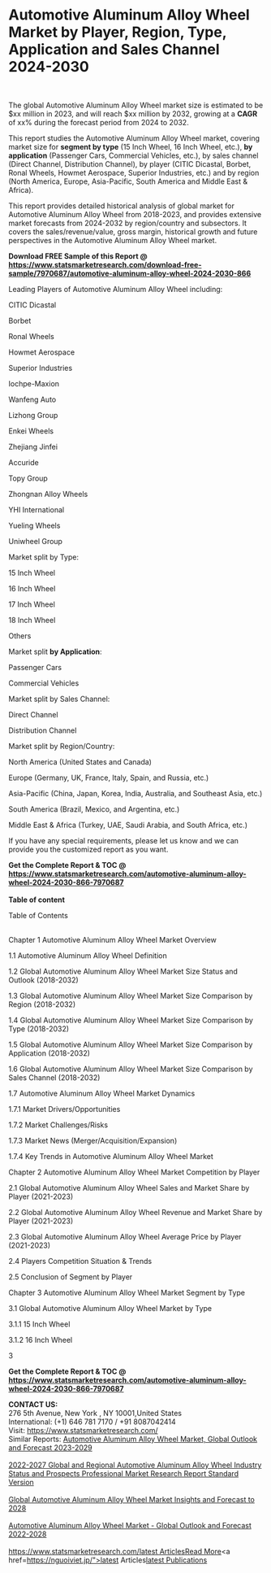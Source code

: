 <h1>Automotive Aluminum Alloy Wheel Market by Player, Region, Type, Application and Sales Channel 2024-2030</h1><br/><p>The global Automotive Aluminum Alloy Wheel market size is estimated to be $xx million in 2023, and will reach $xx million by 2032, growing at a <strong>CAGR</strong> of xx% during the forecast period from 2024 to 2032.</p><p>This report studies the Automotive Aluminum Alloy Wheel market, covering market size for <strong>segment by type</strong> (15 Inch Wheel, 16 Inch Wheel, etc.), <strong>by application</strong> (Passenger Cars, Commercial Vehicles, etc.), by sales channel (Direct Channel, Distribution Channel), by player (CITIC Dicastal, Borbet, Ronal Wheels, Howmet Aerospace, Superior Industries, etc.) and by region (North America, Europe, Asia-Pacific, South America and Middle East & Africa).</p><p>This report provides detailed historical analysis of global market for Automotive Aluminum Alloy Wheel from 2018-2023, and provides extensive market forecasts from 2024-2032 by region/country and subsectors. It covers the sales/revenue/value, gross margin, historical growth and future perspectives in the Automotive Aluminum Alloy Wheel market.</p><p><strong>Download FREE Sample of this Report @ <a href="https://www.statsmarketresearch.com/download-free-sample/7970687/automotive-aluminum-alloy-wheel-2024-2030-866">https://www.statsmarketresearch.com/download-free-sample/7970687/automotive-aluminum-alloy-wheel-2024-2030-866</a></strong></p><p>Leading Players of Automotive Aluminum Alloy Wheel including:</p><p>CITIC Dicastal</p><p>Borbet</p><p>Ronal Wheels</p><p>Howmet Aerospace</p><p>Superior Industries</p><p>Iochpe-Maxion</p><p>Wanfeng Auto</p><p>Lizhong Group</p><p>Enkei Wheels</p><p>Zhejiang Jinfei</p><p>Accuride</p><p>Topy Group</p><p>Zhongnan Alloy Wheels</p><p>YHI International</p><p>Yueling Wheels</p><p>Uniwheel Group</p><p>Market split by Type:</p><p>15 Inch Wheel</p><p>16 Inch Wheel</p><p>17 Inch Wheel</p><p>18 Inch Wheel</p><p>Others</p><p>Market split <strong>by Application</strong>:</p><p>Passenger Cars</p><p>Commercial Vehicles</p><p>Market split by Sales Channel:</p><p>Direct Channel</p><p>Distribution Channel</p><p>Market split by Region/Country:</p><p>North America (United States and Canada)</p><p>Europe (Germany, UK, France, Italy, Spain, and Russia, etc.)</p><p>Asia-Pacific (China, Japan, Korea, India, Australia, and Southeast Asia, etc.)</p><p>South America (Brazil, Mexico, and Argentina, etc.)</p><p>Middle East & Africa (Turkey, UAE, Saudi Arabia, and South Africa, etc.)</p><p>If you have any special requirements, please let us know and we can provide you the customized report as you want.</p><div><b>Get the Complete Report & TOC @ <a href="https://www.statsmarketresearch.com/automotive-aluminum-alloy-wheel-2024-2030-866-7970687">https://www.statsmarketresearch.com/automotive-aluminum-alloy-wheel-2024-2030-866-7970687</a></b></div><br><b>Table of content</b><p>Table of Contents<br />
 
 <br />
 
 Chapter 1 Automotive Aluminum Alloy Wheel Market Overview<br />
 
  1.1 Automotive Aluminum Alloy Wheel Definition<br />
 
  1.2 Global Automotive Aluminum Alloy Wheel Market Size Status and Outlook (2018-2032)<br />
 
  1.3 Global Automotive Aluminum Alloy Wheel Market Size Comparison by Region (2018-2032)<br />
 
  1.4 Global Automotive Aluminum Alloy Wheel Market Size Comparison by Type (2018-2032)<br />
 
  1.5 Global Automotive Aluminum Alloy Wheel Market Size Comparison by Application (2018-2032)<br />
 
  1.6 Global Automotive Aluminum Alloy Wheel Market Size Comparison by Sales Channel (2018-2032)<br />
 
  1.7 Automotive Aluminum Alloy Wheel Market Dynamics<br />
 
  1.7.1 Market Drivers/Opportunities<br />
 
  1.7.2 Market Challenges/Risks<br />
 
  1.7.3 Market News (Merger/Acquisition/Expansion)<br />
 
  1.7.4 Key Trends in Automotive Aluminum Alloy Wheel Market<br />
 
 Chapter 2 Automotive Aluminum Alloy Wheel Market Competition by Player<br />
 
  2.1 Global Automotive Aluminum Alloy Wheel Sales and Market Share by Player (2021-2023)<br />
 
  2.2 Global Automotive Aluminum Alloy Wheel Revenue and Market Share by Player (2021-2023)<br />
 
  2.3 Global Automotive Aluminum Alloy Wheel Average Price by Player (2021-2023)<br />
 
  2.4 Players Competition Situation & Trends<br />
 
  2.5 Conclusion of Segment by Player<br />
 
 Chapter 3 Automotive Aluminum Alloy Wheel Market Segment by Type<br />
 
  3.1 Global Automotive Aluminum Alloy Wheel Market by Type<br />
 
  3.1.1 15 Inch Wheel<br />
 
  3.1.2 16 Inch Wheel<br />
 
  3<br><div><b>Get the Complete Report & TOC @ <a href="https://www.statsmarketresearch.com/automotive-aluminum-alloy-wheel-2024-2030-866-7970687">https://www.statsmarketresearch.com/automotive-aluminum-alloy-wheel-2024-2030-866-7970687</a></b></div></p> <b>CONTACT US:</b><br>276 5th Avenue, New York , NY 10001,United States<br>International: (+1) 646 781 7170 / +91 8087042414<br>Visit: <a href="https://www.statsmarketresearch.com/">https://www.statsmarketresearch.com/</a><br>Similar Reports: <a href="https://www.statsmarketresearch.com/automotive-aluminum-alloy-wheel-2024-2030-866-7970687">Automotive Aluminum Alloy Wheel Market, Global Outlook and Forecast 2023-2029</a><br/><br/><a href="https://www.statsmarketresearch.com/automotive-aluminum-alloy-wheel-2024-2030-866-7970687">2022-2027 Global and Regional Automotive Aluminum Alloy Wheel Industry Status and Prospects Professional Market Research Report Standard Version</a><br/><br/><a href="https://www.statsmarketresearch.com/automotive-aluminum-alloy-wheel-2024-2030-866-7970687">Global Automotive Aluminum Alloy Wheel Market Insights and Forecast to 2028</a><br/><br/><a href="https://www.statsmarketresearch.com/automotive-aluminum-alloy-wheel-2024-2030-866-7970687">Automotive Aluminum Alloy Wheel Market - Global Outlook and Forecast 2022-2028</a><br/><br/><a href="https://gyeongbokgung.com">https://www.statsmarketresearch.com/</a><a href="https://hallyeomaritime.com">latest Articles</a><a href="https://jingwansa.com">Read More</a><a href=https://nguoiviet.jp/">latest Articles</a><a href="https://www.intelmarketresearch.com/">latest Publications</a>